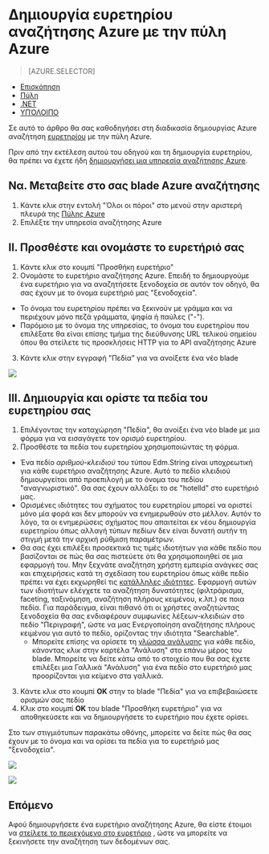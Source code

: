 <properties
    pageTitle="Δημιουργία ευρετηρίου αναζήτησης Azure με την πύλη Azure | Microsoft Azure | Υπηρεσία αναζήτησης φιλοξενούμενη cloud"
    description="Δημιουργία ευρετηρίου με την πύλη Azure."
    services="search"
    manager="jhubbard"
    authors="ashmaka"
    documentationCenter=""/>

<tags
    ms.service="search"
    ms.devlang="NA"
    ms.workload="search"
    ms.topic="article"
    ms.tgt_pltfrm="na"
    ms.date="08/29/2016"
    ms.author="ashmaka"/>

# <a name="create-an-azure-search-index-using-the-azure-portal"></a>Δημιουργία ευρετηρίου αναζήτησης Azure με την πύλη Azure
> [AZURE.SELECTOR]
- [Επισκόπηση](search-what-is-an-index.md)
- [Πύλη](search-create-index-portal.md)
- [.NET](search-create-index-dotnet.md)
- [ΥΠΌΛΟΙΠΟ](search-create-index-rest-api.md)

Σε αυτό το άρθρο θα σας καθοδηγήσει στη διαδικασία δημιουργίας Azure αναζήτηση [ευρετηρίου](search-what-is-an-index.md) με την πύλη Azure.

Πριν από την εκτέλεση αυτού του οδηγού και τη δημιουργία ευρετηρίου, θα πρέπει να έχετε ήδη [δημιουργήσει μια υπηρεσία αναζήτησης Azure](search-create-service-portal.md).


## <a name="i-go-to-your-azure-search-blade"></a>Να. Μεταβείτε στο σας blade Azure αναζήτησης
1. Κάντε κλικ στην εντολή "Όλοι οι πόροι" στο μενού στην αριστερή πλευρά της [Πύλης Azure](https://portal.azure.com/#blade/HubsExtension/BrowseResourceBlade/resourceType/Microsoft.Search%2FsearchServices)
2. Επιλέξτε την υπηρεσία αναζήτησης Azure

## <a name="ii-add-and-name-your-index"></a>II. Προσθέστε και ονομάστε το ευρετήριό σας
1. Κάντε κλικ στο κουμπί "Προσθήκη ευρετήριο"
2. Ονομάστε το ευρετήριο αναζήτησης Azure. Επειδή το δημιουργούμε ένα ευρετήριο για να αναζητήσετε ξενοδοχεία σε αυτόν τον οδηγό, θα σας έχουν με το όνομα ευρετήριό μας "ξενοδοχεία".
  * Το όνομα του ευρετηρίου πρέπει να ξεκινούν με γράμμα και να περιέχουν μόνο πεζά γράμματα, ψηφία ή παύλες ("-").
  * Παρόμοιο με το όνομα της υπηρεσίας, το όνομα του ευρετηρίου που επιλέξατε θα είναι επίσης τμήμα της διεύθυνσης URL τελικού σημείου όπου θα στείλετε τις προσκλήσεις HTTP για το API αναζήτησης Azure
3. Κάντε κλικ στην εγγραφή "Πεδία" για να ανοίξετε ένα νέο blade

![](./media/search-create-index-portal/add-index.png)


## <a name="iii-create-and-define-the-fields-of-your-index"></a>III. Δημιουργία και ορίστε τα πεδία του ευρετηρίου σας
1. Επιλέγοντας την καταχώρηση "Πεδία", θα ανοίξει ένα νέο blade με μια φόρμα για να εισαγάγετε τον ορισμό ευρετηρίου.
2. Προσθέστε τα πεδία του ευρετηρίου χρησιμοποιώντας τη φόρμα.

  * Ένα πεδίο *αριθμού-κλειδιού* του τύπου Edm.String είναι υποχρεωτική για κάθε ευρετήριο αναζήτησης Azure. Αυτό το πεδίο κλειδιού δημιουργείται από προεπιλογή με το όνομα του πεδίου "αναγνωριστικό". Θα σας έχουν αλλάξει το σε "hotelId" στο ευρετήριό μας.
  * Ορισμένες ιδιότητες του σχήματος του ευρετηρίου μπορεί να οριστεί μόνο μία φορά και δεν μπορούν να ενημερωθούν στο μέλλον. Αυτόν το λόγο, τα οι ενημερώσεις σχήματος που απαιτείται εκ νέου δημιουργία ευρετηρίου όπως αλλαγή τύπων πεδίων δεν είναι δυνατή αυτήν τη στιγμή μετά την αρχική ρύθμιση παραμέτρων.
  * Θα σας έχει επιλέξει προσεκτικά τις τιμές ιδιοτήτων για κάθε πεδίο που βασίζονται σε πώς θα σας πιστεύετε ότι θα χρησιμοποιηθεί σε μια εφαρμογή του. Μην ξεχνάτε αναζήτηση χρήστη εμπειρία ανάγκες σας και επιχειρήσεις κατά τη σχεδίαση του ευρετηρίου όπως κάθε πεδίο πρέπει να έχει εκχωρηθεί τις [κατάλληλες ιδιότητες](https://msdn.microsoft.com/library/azure/dn798941.aspx). Εφαρμογή αυτών των ιδιοτήτων ελέγχετε τα αναζήτηση δυνατότητες (φιλτράρισμα, faceting, ταξινόμηση, αναζήτηση πλήρους κειμένου, κ.λπ.) σε ποια πεδία. Για παράδειγμα, είναι πιθανό ότι οι χρήστες αναζητώντας ξενοδοχεία θα σας ενδιαφέρουν συμφωνίες λέξεων-κλειδιών στο πεδίο "Περιγραφή", ώστε να μας Ενεργοποίηση αναζήτησης πλήρους κειμένου για αυτό το πεδίο, ορίζοντας την ιδιότητα "Searchable".
    * Μπορείτε επίσης να ορίσετε τη [γλώσσα ανάλυσης](https://msdn.microsoft.com/en-us/library/azure/dn879793.aspx) για κάθε πεδίο, κάνοντας κλικ στην καρτέλα "Ανάλυση" στο επάνω μέρος του blade. Μπορείτε να δείτε κάτω από το στοιχείο που θα σας έχετε επιλέξει μια Γαλλικά "Ανάλυση" για ένα πεδίο στο ευρετήριό μας προορίζονται για κείμενο στα γαλλικά.

3. Κάντε κλικ στο κουμπί **OK** στην το blade "Πεδία" για να επιβεβαιώσετε ορισμών σας πεδίο
4. Κλικ στο κουμπί **OK** του blade "Προσθήκη ευρετήριο" για να αποθηκεύσετε και να δημιουργήσετε το ευρετήριο που έχετε ορίσει.

Στο των στιγμιότυπων παρακάτω οθόνης, μπορείτε να δείτε πώς θα σας έχουν με το όνομα και να ορίσει τα πεδία για το ευρετήριό μας "ξενοδοχεία".

![](./media/search-create-index-portal/field-definitions.png)

![](./media/search-create-index-portal/set-analyzer.png)

## <a name="next"></a>Επόμενο
Αφού δημιουργήσετε ένα ευρετήριο αναζήτησης Azure, θα είστε έτοιμοι να [στείλετε το περιεχόμενο στο ευρετήριο](search-what-is-data-import.md) , ώστε να μπορείτε να ξεκινήσετε την αναζήτηση των δεδομένων σας.
